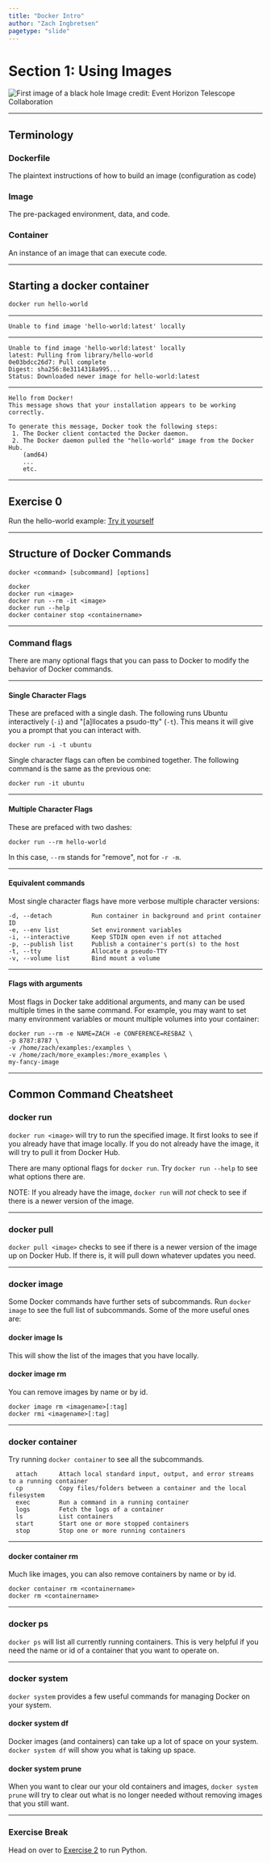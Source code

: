 ```yaml
---
title: "Docker Intro"
author: "Zach Ingbretsen"
pagetype: "slide"
---
```


# Section 1: Using Images

![First image of a black hole](blackhole.jpg)
Image credit: Event Horizon Telescope Collaboration

---

## Terminology
### Dockerfile
The plaintext instructions of how to build an image (configuration as code)
### Image
The pre-packaged environment, data, and code.
### Container
An instance of an image that can execute code.

---

## Starting a docker container
```bash
docker run hello-world
```
---
```output
Unable to find image 'hello-world:latest' locally
```
---
```output
Unable to find image 'hello-world:latest' locally
latest: Pulling from library/hello-world
0e03bdcc26d7: Pull complete 
Digest: sha256:8e3114318a995...
Status: Downloaded newer image for hello-world:latest
```
---
```output
Hello from Docker!
This message shows that your installation appears to be working correctly.

To generate this message, Docker took the following steps:
 1. The Docker client contacted the Docker daemon.
 2. The Docker daemon pulled the "hello-world" image from the Docker Hub.
    (amd64)
    ...
    etc.
```
---
## Exercise 0
Run the hello-world example:
[Try it yourself](/exercises/0)

---

## Structure of Docker Commands
```
docker <command> [subcommand] [options]

docker
docker run <image>
docker run --rm -it <image>
docker run --help
docker container stop <containername>
```

---

### Command flags
There are many optional flags that you can pass to Docker to modify the behavior of Docker commands.

---

#### Single Character Flags
These are prefaced with a single dash. The following runs Ubuntu interactively (`-i`) and "[a]llocates a psudo-tty" (`-t`). This means it will give you a prompt that you can interact with.
```
docker run -i -t ubuntu
```

Single character flags can often be combined together. The following command is the same as the previous one:
```
docker run -it ubuntu
```

---

#### Multiple Character Flags
These are prefaced with two dashes:
```
docker run --rm hello-world
```

In this case, `--rm` stands for "remove", not for `-r -m`.

---

#### Equivalent commands
Most single character flags have more verbose multiple character versions:
```
-d, --detach           Run container in background and print container ID
-e, --env list         Set environment variables
-i, --interactive      Keep STDIN open even if not attached
-p, --publish list     Publish a container's port(s) to the host
-t, --tty              Allocate a pseudo-TTY
-v, --volume list      Bind mount a volume
```

---

#### Flags with arguments
Most flags in Docker take additional arguments, and many can be used multiple times in the same command. For example, you may want to set many environment variables or mount multiple volumes into your container:
```
docker run --rm -e NAME=ZACH -e CONFERENCE=RESBAZ \
-p 8787:8787 \
-v /home/zach/examples:/examples \
-v /home/zach/more_examples:/more_examples \
my-fancy-image
```

---

## Common Command Cheatsheet

### docker run
`docker run <image>` will try to run the specified image. It first looks to see if you already have that image locally. If you do not already have the image, it will try to pull it from Docker Hub.

There are many optional flags for `docker run`. Try `docker run --help` to see what options there are.

NOTE: If you already have the image, `docker run` will *not* check to see if there is a newer version of the image.

---

### docker pull
`docker pull <image>` checks to see if there is a newer version of the image up on Docker Hub. If there is, it will pull down whatever updates you need.

---
### docker image
Some Docker commands have further sets of subcommands. Run `docker image` to see the full list of subcommands. Some of the more useful ones are:

#### docker image ls
This will show the list of the images that you have locally.

#### docker image rm
You can remove images by name or by id.
```
docker image rm <imagename>[:tag]
docker rmi <imagename>[:tag]
```
---
### docker container
Try running `docker container` to see all the subcommands.

```
  attach      Attach local standard input, output, and error streams to a running container
  cp          Copy files/folders between a container and the local filesystem
  exec        Run a command in a running container
  logs        Fetch the logs of a container
  ls          List containers
  start       Start one or more stopped containers
  stop        Stop one or more running containers
```
---
#### docker container rm
Much like images, you can also remove containers by name or by id.
```
docker container rm <containername>
docker rm <containername>
```

---

### docker ps
`docker ps` will list all currently running containers. This is very helpful if you need the name or id of a container that you want to operate on.

---

### docker system
`docker system` provides a few useful commands for managing Docker on your system.

#### docker system df
Docker images (and containers) can take up a lot of space on your system. `docker system df` will show you what is taking up space.

#### docker system prune
When you want to clear our your old containers and images, `docker system prune` will try to clear out what is no longer needed without removing images that you still want.

---

### Exercise Break
Head on over to [Exercise 2](/exercises/2) to run Python.
